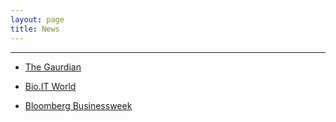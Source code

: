```yaml
---
layout: page
title: News
---
```


------------------

- [The Gaurdian](https://www.theguardian.com/international)  

- [Bio.IT World](http://www.bio-itworld.com)  

- [Bloomberg Businessweek](https://www.bloomberg.com/businessweek)